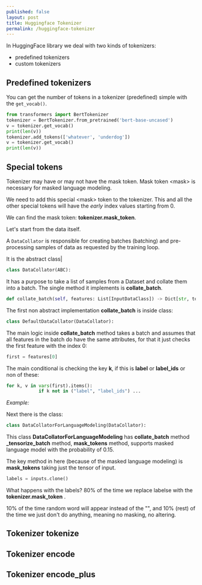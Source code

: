 ```yaml
---
published: false
layout: post
title: Huggingface Tokenizer
permalink: /huggingface-tokenizer
---
```


In HuggingFace library we deal with two kinds of tokenizers:

* predefined tokenizers
* custom tokenizers


## Predefined tokenizers

You can get the number of tokens in a tokenizer (predefined) simple with the `get_vocab()`.

```python
from transformers import BertTokenizer
tokenizer = BertTokenizer.from_pretrained('bert-base-uncased')
v = tokenizer.get_vocab()
print(len(v))
tokenizer.add_tokens(['whatever', 'underdog'])
v = tokenizer.get_vocab()
print(len(v))
```


## Special tokens

Tokenizer may have or may not have the mask token. Mask token \<mask> is necessary for masked language modeling.

We need to add this special \<mask> token to the tokenizer. This and all the other special tokens will have the _early_ index values starting from 0.

We can find the mask token:  **tokenizer.mask_token**.


Let's start from the data itself.

A `DataCollator` is responsible for creating batches (batching) and pre-processing samples of data as requested by the training loop.

It is the abstract class| 

```python
class DataCollator(ABC):
```

It has a purpose to take a list of samples from a Dataset and collate them into a batch. The single method it implements is **collate_batch**.

```python
def collate_batch(self, features: List[InputDataClass]) -> Dict[str, torch.Tensor]:
```
The first non abstract implementation **collate_batch** is inside class:

```python
class DefaultDataCollator(DataCollator):
```

The main logic inside **collate_batch** method takes a batch and assumes that all features in the batch do have the same attributes, for that it just checks the first feature with the index 0:

```python
first = features[0]
```

The main conditional is checking the key **k**, if this is **label** or **label_ids** or non of these:

```python
for k, v in vars(first).items():
            if k not in ("label", "label_ids") ...
```

_Example:_



Next there is the class:

```python
class DataCollatorForLanguageModeling(DataCollator):
```
This class **DataCollatorForLanguageModeling** has **collate_batch** method **_tensorize_batch** method, **mask_tokens** method, supports masked language model with the probability of 0.15.

The key method in here (because of the masked language modeling) is **mask_tokens** taking just the tensor of input.

```python
labels = inputs.clone()
```

What happens with the labels? 80% of the time we replace labelse with the **tokenizer.mask_token** .

10% of the time random word will appear instead of the "<mask>", and 10% (rest) of the time we just don't do anything, meaning no masking, no altering.


## Tokenizer tokenize


## Tokenizer encode



## Tokenizer encode_plus
